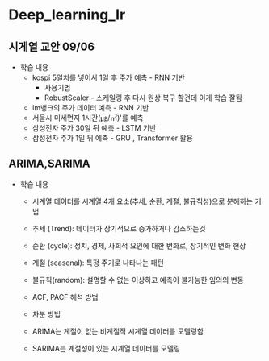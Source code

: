# Deep_learning_lr

## 시게열 교안 09/06
- 학습 내용
  - kospi 5일치를 넣어서 1일 후 주가 예측 - RNN 기반
    - 사용기법
    - RobustScaler - 스케일링 후 다시 원상 복구 할건데 이게 학습 잘됨
  - im뱅크의 주가 데이터 예측 - RNN 기반
  - 서울시 미세먼지 1시간(㎍/㎥)'를 예측
  - 삼성전자 주가 30일 뒤 예측 - LSTM 기반
  - 삼성전자 주가 1일 뒤 예측 - GRU , Transformer 활용
 
## ARIMA,SARIMA
- 학습 내용
  - 시계열 데이터를 시계열 4개 요소(추세, 순환, 계절, 불규칙성)으로 분해하는 기법
    
  - 추세 (Trend): 데이터가 장기적으로 증가하거나 감소하는것
  - 순환 (cycle): 정치, 경제, 사회적 요인에 대한 변화로, 장기적인 변화 현상
  - 계절 (seasenal): 특정 주기로 나타나는 패턴
  - 불규칙(random): 설명할 수 없는 이상하고 예측이 불가능한 임의의 변동

  - ACF, PACF 해석 방법
  - 차분 방법
 
  - ARIMA는 계절이 없는 비계절적 시계열 데이터를 모델링함
  - SARIMA는 계절성이 있는 시계열 데이터를 모델링
      
         
